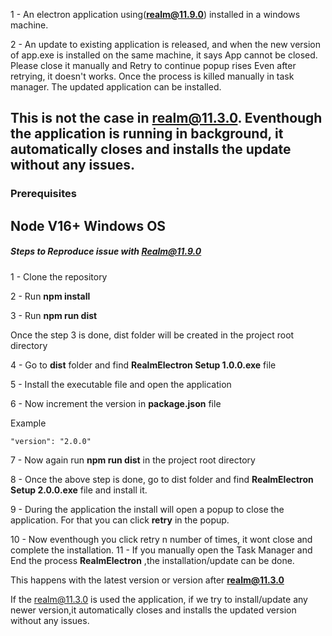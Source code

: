 1 - An electron application using(**realm@11.9.0**) installed in a windows machine.

2 - An update to existing application is released, and when the new version of app.exe is installed on the same machine, it says
App cannot be closed. Please close it manually and Retry to continue popup rises
Even after retrying, it doesn't works. Once the process is killed manually in task manager. The updated application can be installed.

This is not the case in realm@11.3.0. Eventhough the application is running in background, it automatically closes and installs the update without any issues.
---

### Prerequisites

Node V16+
Windows OS
---

##### Steps to Reproduce issue with Realm@11.9.0


1 - Clone the  repository

2 - Run **npm install**

3 - Run **npm run dist**

Once the step 3 is done, dist folder will  be created in the  project root  directory

4 - Go to **dist** folder and find **RealmElectron Setup 1.0.0.exe** file

5 - Install the executable file and open the application

6 - Now increment the version in **package.json** file

Example
```
"version": "2.0.0"
```

7 - Now again run **npm run dist** in the project  root directory

8 - Once the above step is done, go to dist folder and find **RealmElectron Setup 2.0.0.exe** file  and install it.

9 - During the application the  install will open a popup to close the application. 
For that you can click **retry** in the popup. 

10 - Now eventhough you click retry n number of times, it wont close and complete the installation.
11 - If you manually open the Task Manager and End the process **RealmElectron** ,the installation/update can be done.

This happens with the latest version or version after **realm@11.3.0**

If the realm@11.3.0 is used the application, if we try to install/update any newer version,it automatically closes and installs the updated version without any issues.
